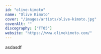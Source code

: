 ```yaml
---
id: "olive-kimoto"
name: "Olive Kimoto"
cover: "/images/artists/olive-kimoto.jpg"
coverAlt: ""
discography: ["TT05"]
website: "https://www.olivekimoto.com/"
---
```


asdasdf

